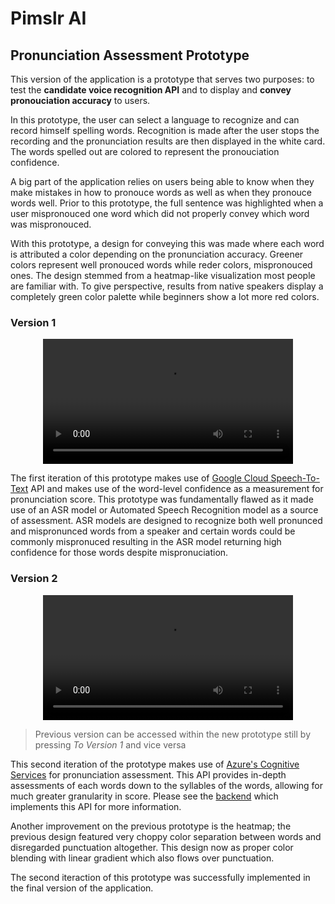 # Pimslr AI

## Pronunciation Assessment Prototype

This version of the application is a prototype that serves two purposes: to test the **candidate voice recognition API** and to display and **convey pronouciation accuracy** to users.

In this prototype, the user can select a language to recognize and can record himself spelling words. Recognition is made after the user stops the recording and the pronunciation results are then displayed in the white card. The words spelled out are colored to represent the pronouciation confidence.

A big part of the application relies on users being able to know when they make mistakes in how to pronouce words as well as when they pronouce words well. Prior to this prototype, the full sentence was highlighted when a user mispronouced one word which did not properly convey which word was mispronouced.

With this prototype, a design for conveying this was made where each word is attributed a color depending on the pronunciation accuracy. Greener colors represent well pronouced words while reder colors, mispronouced ones. The design stemmed from a heatmap-like visualization most people are familiar with. To give perspective, results from native speakers display a completely green color palette while beginners show a lot more red colors.

### Version 1

<div align="center">
  <video src="https://github.com/pimslr-ai/pimslr-ai-app/assets/56337726/08d8f023-df04-4827-8a67-6f5c3d00f63e" width="400" />
</div>

The first iteration of this prototype makes use of [Google Cloud Speech-To-Text](https://cloud.google.com/speech-to-text?hl=en) API and makes use of the word-level confidence as a measurement for pronunciation score. This prototype was fundamentally flawed as it made use of an ASR model or Automated Speech Recognition model as a source of assessment. ASR models are designed to recognize both well pronunced and mispronunced words from a speaker and certain words could be commonly mispronuced resulting in the ASR model returning high confidence for those words despite mispronuciation.

### Version 2

<div align="center">
  <video src="https://github.com/pimslr-ai/pimslr-ai-app/assets/56337726/931ca88c-6bce-4ce1-bca1-5e25256d6b09" width="400" />
</div>

> Previous version can be accessed within the new prototype still by pressing *To Version 1* and vice versa

This second iteration of the prototype makes use of [Azure's Cognitive Services](https://learn.microsoft.com/en-us/legal/cognitive-services/speech-service/pronunciation-assessment/transparency-note-pronunciation-assessment) for pronunciation assessment. This API provides in-depth assessments of each words down to the syllables of the words, allowing for much greater granularity in score. Please see the [backend](https://github.com/pimslr-ai/language-service) which implements this API for more information. 

Another improvement on the previous prototype is the heatmap; the previous design featured very choppy color separation between words and disregarded punctuation altogether. This design now as proper color blending with linear gradient which also flows over punctuation.

The second iteraction of this prototype was successfully implemented in the final version of the application.
